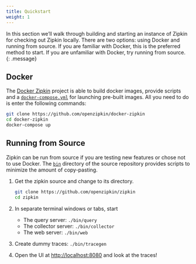```yaml
---
title: Quickstart
weight: 1
---
```


In this section we’ll walk through building and starting an instance of Zipkin
for checking out Zipkin locally. There are two options: using Docker and running from source. If you are familiar with Docker, this is the preferred method to start. If you are unfamiliar with Docker, try running from source.
{: .message}

## Docker

The [Docker Zipkin](https://github.com/openzipkin/docker-zipkin) project is able to build docker images, provide scripts and a
[`docker-compose.yml`](https://github.com/openzipkin/docker-zipkin/blob/master/docker-compose.yml)
for launching pre-built images. All you need to do is enter the following commands:

~~~ bash
git clone https://github.com/openzipkin/docker-zipkin
cd docker-zipkin
docker-compose up
~~~

## Running from Source

Zipkin can be run from source if you are testing new features or chose not to use
Docker. The [`bin`](https://github.com/openzipkin/zipkin/tree/master/bin)
directory of the source repository provides scripts to minimize the amount of
copy-pasting.

1. Get the zipkin source and change to its directory.

   ~~~ bash
   git clone https://github.com/openzipkin/zipkin
   cd zipkin
   ~~~

1. In separate terminal windows or tabs, start
   * The query server: `./bin/query`
   * The collector server: `./bin/collector`
   * The web server: `./bin/web`

1. Create dummy traces: `./bin/tracegen`

1. Open the UI at [http://localhost:8080](http://localhost:8080) and look at the traces!
